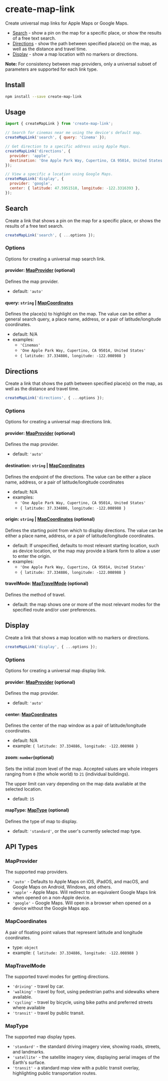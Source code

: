 # create-map-link

Create universal map links for Apple Maps or Google Maps.

- [Search](#search) - show a pin on the map for a specific place, or show the results of a free text search.
- [Directions](#directions) - show the path between specified place(s) on the map, as well as the distance and travel time.
- [Display](#display) - show a map location with no markers or directions.

**Note:** For consistency between map providers, only a universal subset of parameters are supported for each link type.

## Install

```sh
npm install --save create-map-link
```

## Usage

```js
import { createMapLink } from 'create-map-link';

// Search for cinemas near me using the device's default map.
createMapLink('search', { query: 'Cinema' });

// Get direction to a specific address using Apple Maps.
createMapLink('directions', {
  provider: 'apple',
  destination: 'One Apple Park Way, Cupertino, CA 95014, United States',
});

// View a specific a location using Google Maps.
createMapLink('display', {
  provider: 'google',
  center: { latitude: 47.5951518, longitude: -122.3316393 },
});
```

## Search

Create a link that shows a pin on the map for a specific place, or shows the results of a free text search.

```js
createMapLink('search', { ...options });
```

### Options

Options for creating a universal map search link.

#### provider: [MapProvider](#mapprovider) (optional)

Defines the map provider.

- default: `'auto'`

#### query: `string` \| [MapCoordinates](#mapcoordinates)

Defines the place(s) to highlight on the map. The value can be either a general search query, a place name, address, or a pair of latitude/longitude coordinates.

- default: N/A
- examples:
  - `'Cinemas'`
  - `'One Apple Park Way, Cupertino, CA 95014, United States'`
  - `{ latitude: 37.334886, longitude: -122.008988 }`

## Directions

Create a link that shows the path between specified place(s) on the map, as well as the distance and travel time.

```js
createMapLink('directions', { ...options });
```

### Options

Options for creating a universal map directions link.

#### provider: [MapProvider](#mapprovider) (optional)

Defines the map provider.

- default: `'auto'`

#### destination: `string` \| [MapCoordinates](#mapcoordinates)

Defines the endpoint of the directions. The value can be either a place name, address, or a pair of latitude/longitude coordinates

- default: N/A
- examples:
  - `'One Apple Park Way, Cupertino, CA 95014, United States'`
  - `{ latitude: 37.334886, longitude: -122.008988 }`

#### origin: `string` \| [MapCoordinates](#mapcoordinates) (optional)

Defines the starting point from which to display directions. The value can be either a place name, address, or a pair of latitude/longitude coordinates.

- default: If unspecified, defaults to most relevant starting location, such as device location, or the map may provide a blank form to allow a user to enter the origin.
- examples:
  - `'One Apple Park Way, Cupertino, CA 95014, United States'`
  - `{ latitude: 37.334886, longitude: -122.008988 }`

#### travelMode: [MapTravelMode](#maptravelmode) (optional)

Defines the method of travel.

- default: the map shows one or more of the most relevant modes for the specified route and/or user preferences.

## Display

Create a link that shows a map location with no markers or directions.

```js
createMapLink('display', { ...options });
```

### Options

Options for creating a universal map display link.

#### provider: [MapProvider](#mapprovider) (optional)

Defines the map provider.

- default: `'auto'`

#### center: [MapCoordinates](#mapcoordinates)

Defines the center of the map window as a pair of latitude/longitude coordinates.

- default: N/A
- example: `{ latitude: 37.334886, longitude: -122.008988 }`

#### zoom: `number`(optional)

Sets the initial zoom level of the map. Accepted values are whole integers ranging from `0` (the whole world) to `21` (individual buildings).

The upper limit can vary depending on the map data available at the selected location.

- default: `15`

#### mapType: [MapType](#maptype) (optional)

Defines the type of map to display.

- default: `'standard'`, or the user's currently selected map type.

## API Types

### MapProvider

The supported map providers.

- `'auto'` - Defaults to Apple Maps on iOS, iPadOS, and macOS, and Google Maps on Android, Windows, and others.
- `'apple'` - Apple Maps. Will redirect to an equivalent Google Maps link when opened on a non-Apple device.
- `'google'` - Google Maps. Will open in a browser when opened on a device without the Google Maps app.

### MapCoordinates

A pair of floating point values that represent latitude and longitude coordinates.

- type: `object`
- example: `{ latitude: 37.334886, longitude: -122.008988 }`

### MapTravelMode

The supported travel modes for getting directions.

- `'driving'` - travel by car.
- `'walking'` - travel by foot, using pedestrian paths and sidewalks where available.
- `'cycling'` - travel by bicycle, using bike paths and preferred streets where available
- `'transit'` - travel by public transit.

### MapType

The supported map display types.

- `'standard'` - the standard driving imagery view, showing roads, streets, and landmarks.
- `'satellite'` - the satellite imagery view, displaying aerial images of the Earth's surface.
- `'transit'` - a standard map view with a public transit overlay, highlighting public transportation routes.
